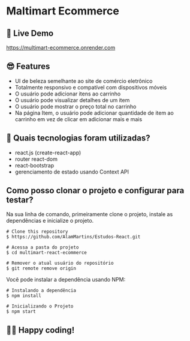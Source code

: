 # Maltimart Ecommerce

## 📌 Live Demo
https://multimart-ecommerce.onrender.com

## 😎 Features

- UI de beleza semelhante ao site de comércio eletrônico
- Totalmente responsivo e compatível com dispositivos móveis
- O usuário pode adicionar itens ao carrinho
- O usuário pode visualizar detalhes de um item
- O usuário pode mostrar o preço total no carrinho
- Na página Item, o usuário pode adicionar quantidade de item ao carrinho em vez de clicar em adicionar mais e mais

## 🚀 Quais tecnologias foram utilizadas? 

- react.js (create-react-app)
- router react-dom
- react-bootstrap
- gerenciamento de estado usando Context API

## Como posso clonar o projeto e configurar para testar?

Na sua linha de comando, primeiramente clone o projeto, instale as dependências e inicialize o projeto.

```
# Clone this repository
$ https://github.com/AlamMartins/Estudos-React.git

# Acessa a pasta do projeto
$ cd multimart-react-ecommerce

# Remover o atual usuário do repositório 
$ git remote remove origin

```

Você pode instalar a dependência usando NPM:

```
# Instalando a dependência
$ npm install

# Inicializando o Projeto
$ npm start
```
👨‍💻 Happy coding!
---
